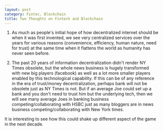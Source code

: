 ```yaml
---
layout: post
category: Fintec, Blockchain
title: Two Thoughts on Fintech and Blockchain
---
```


1) As much as people's initial hope of how decentralized internet should be when it was first invented, we see very centralized services over the years for various reasons (convenience, efficiency, human nature, need for trust) at the same time when it flattens the world as humanity has never seen before.

2) The past 20 years of information decentralization didn't render NY Times obsolete, but the whole news business is hugely transformed with new big players (facebook) as well as a lot more smaller players enabled by this technological capability. If this can be of any reference in the era of trust/money decentralization, perhaps bank will not be obsolete just as NY Times is not. But if an average Joe could set up a bank and you don't need to trust him but the underlying tech, then we will see many average Joes in banking business competing/collaborating with HSBC just as many bloggers are in news business competing/collaborating with New York times.

It is interesting to see how this could shake up different aspect of the game in the next decade.
